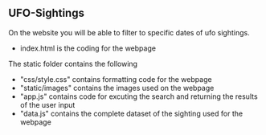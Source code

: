 ## UFO-Sightings
On the website you will be able to filter to specific dates of ufo sightings.
- index.html is the coding for the webpage

The static folder contains the following
   - "css/style.css" contains formatting code for the webpage
   - "static/images" contains the images used on the webpage
   - "app.js" contains code for excuting the search and returning the results of the user input
   - "data.js" contains the complete dataset of the sighting used for the webpage
